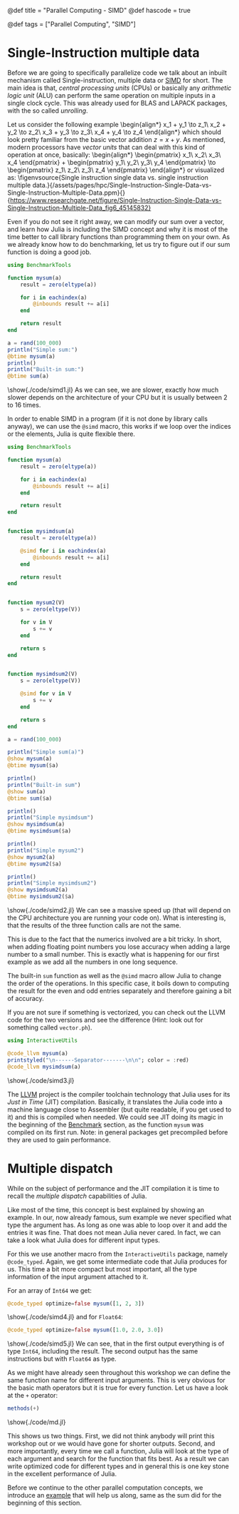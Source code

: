@def title = "Parallel Computing - SIMD"
@def hascode = true

@def tags = ["Parallel Computing", "SIMD"]

# Single-Instruction multiple data

Before we are going to specifically parallelize code we talk about an inbuilt mechanism called Single-instruction, multiple data or [SIMD](https://docs.julialang.org/en/v1/base/simd-types/) for short.
The main idea is that, *central processing units* (CPUs) or basically any *arithmetic logic unit* (ALU) can perform the same operation on multiple inputs in a single clock cycle.
This was already used for BLAS and LAPACK packages, with the so called *unrolling*.

Let us consider the following example
\begin{align*}
x_1 + y_1 \to z_1\\
x_2 + y_2 \to z_2\\
x_3 + y_3 \to z_3\\
x_4 + y_4 \to z_4
\end{align*}
which should look pretty familiar from the basic vector addition $z = x + y$.
As mentioned, modern processors have *vector units* that can deal with this kind of operation at once, basically:
\begin{align*}
\begin{pmatrix}
x_1\\
x_2\\
x_3\\
x_4
\end{pmatrix}
+
\begin{pmatrix}
y_1\\
y_2\\
y_3\\
y_4
\end{pmatrix}
\to
\begin{pmatrix}
z_1\\
z_2\\
z_3\\
z_4
\end{pmatrix}
\end{align*}
or visualized as:
\figenvsource{Single instruction single data vs. single instruction multiple data.}{/assets/pages/hpc/Single-Instruction-Single-Data-vs-Single-Instruction-Multiple-Data.ppm}{}{https://www.researchgate.net/figure/Single-Instruction-Single-Data-vs-Single-Instruction-Multiple-Data_fig6_45145832}

Even if you do not see it right away, we can modify our sum over a vector, and learn how Julia is including the SIMD concept and why it is most of the time better to call library functions than programming them on your own.
As we already know how to do benchmarking, let us try to figure out if our sum function is doing a good job.
```julia:./code/simd1.jl
using BenchmarkTools

function mysum(a)
    result = zero(eltype(a))

    for i in eachindex(a)
        @inbounds result += a[i]
    end

    return result
end

a = rand(100_000)
println("Simple sum:")
@btime mysum(a)
println()
println("Built-in sum:")
@btime sum(a)
```
\show{./code/simd1.jl}
As we can see, we are slower, exactly how much slower depends on the architecture of your CPU but it is usually between 2 to 16 times.

In order to enable SIMD in a program (if it is not done by library calls anyway), we can use the `@simd` macro, this works if we loop over the indices or the elements, Julia is quite flexible there.
```julia:./code/simd2.jl
using BenchmarkTools

function mysum(a)
    result = zero(eltype(a))

    for i in eachindex(a)
        @inbounds result += a[i]
    end

    return result
end


function mysimdsum(a)
    result = zero(eltype(a))

    @simd for i in eachindex(a)
        @inbounds result += a[i]
    end

    return result
end


function mysum2(V)
    s = zero(eltype(V))

    for v in V
        s += v
    end

    return s
end


function mysimdsum2(V)
    s = zero(eltype(V))

    @simd for v in V
        s += v
    end

    return s
end

a = rand(100_000)

println("Simple sum(a)")
@show mysum(a)
@btime mysum($a)

println()
println("Built-in sum")
@show sum(a)
@btime sum($a)

println()
println("Simple mysimdsum")
@show mysimdsum(a)
@btime mysimdsum($a)

println()
println("Simple mysum2")
@show mysum2(a)
@btime mysum2($a)

println()
println("Simple mysimdsum2")
@show mysimdsum2(a)
@btime mysimdsum2($a)
```
\show{./code/simd2.jl}
We can see a massive speed up (that will depend on the CPU architecture you are running your code on).
What is interesting is, that the results of the three function calls are not the same.

This is due to the fact that the numerics involved are a bit tricky.
In short, when adding floating point numbers you lose accuracy when adding a large number to a small number.
This is exactly what is happening for our first example as we add all the numbers in one long sequence.

The built-in `sum` function as well as the `@simd` macro allow Julia to change the order of the operations.
In this specific case, it boils down to computing the result for the even and odd entries separately and therefore gaining a bit of accuracy.

If you are not sure if something is vectorized, you can check out the LLVM code for the two versions and see the difference (Hint: look out for something called `vector.ph`).
```julia:./code/simd3.jl
using InteractiveUtils

@code_llvm mysum(a)
printstyled("\n------Separator-------\n\n"; color = :red)
@code_llvm mysimdsum(a)
```
\show{./code/simd3.jl}

The [LLVM](https://llvm.org/) project is the compiler toolchain technology that Julia uses for its *Just in Time* (JIT) compilation.
Basically, it translates the Julia code into a machine language close to Assembler (but quite readable, if you get used to it) and this is compiled when needed.
We could see JIT doing its magic in the beginning of the [Benchmark](#how-to-measure-performance-in-julia) section, as the function `mysum` was compiled on its first run.
Note: in general packages get precompiled before they are used to gain performance.

# Multiple dispatch
While on the subject of performance and the JIT compilation it is time to recall the *multiple dispatch* capabilities of Julia.

Like most of the time, this concept is best explained by showing an example.
In our, now already famous, sum example we never specified what type the argument has.
As long as one was able to loop over it and add the entries it was fine.
That does not mean Julia never cared.
In fact, we can take a look what Julia does for different input types.

For this we use another macro from the `InteractiveUtils` package, namely `@code_typed`.
Again, we get some intermediate code that Julia produces for us.
This time a bit more compact but most important, all the type information of the input argument attached to it.

For an array of `Int64` we get:
```julia:./code/simd4.jl
@code_typed optimize=false mysum([1, 2, 3])
```
\show{./code/simd4.jl}
and for `Float64`:
```julia:./code/simd5.jl
@code_typed optimize=false mysum([1.0, 2.0, 3.0])
```
\show{./code/simd5.jl}
We can see, that in the first output everything is of type `Int64`, including the result.
The second output has the same instructions but with `Float64` as type.

As we might have already seen throughout this workshop we can define the same function name for different input arguments.
This is very obvious for the basic math operators but it is true for every function.
Let us have a look at the `+` operator:
```julia:./code/md.jl
methods(+)
```
\show{./code/md.jl}

This shows us two things.
First, we did not think anybody will print this workshop out or we would have gone for shorter outputs.
Second, and more importantly, every time we call a function, Julia will look at the type of each argument and search for the function that fits best.
As a result we can write optimized code for different types and in general this is one key stone in the excellent performance of Julia.

Before we continue to the other parallel computation concepts, we introduce an [example](../pi/) that will help us along, same as the sum did for the beginning of this section.
